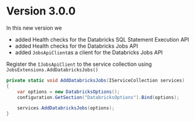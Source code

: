# Version 3.0.0

In this new version we

* added Health checks for the Databricks SQL Statement Execution API
* added Health checks for the Databricks Jobs API
* added `JobsApiClient`as a client for the Databricks Jobs API

Register the `IJobsApiClient` to the service collection using `JobsExtensions.AddDatabricksJobs()`

```c#
private static void AddDatabricksJobs(IServiceCollection services)
{   
    var options = new DatabricksOptions();
    configuration.GetSection("DatabricksOptions").Bind(options);

    services.AddDatabricksJobs(options);
}
```
